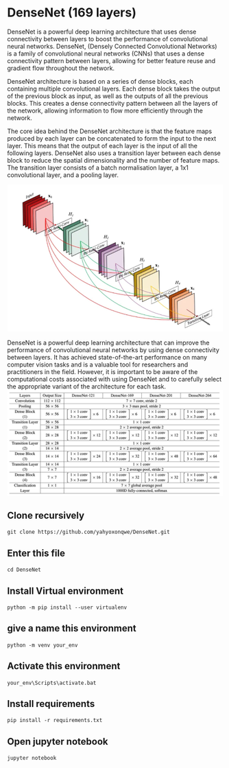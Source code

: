 # DenseNet (169 layers)
DenseNet is a powerful deep learning architecture that uses dense connectivity between layers to boost the performance of convolutional neural networks.
DenseNet, (Densely Connected Convolutional Networks) is a family of convolutional neural networks (CNNs) that uses a dense connectivity pattern between layers, allowing for better feature reuse and gradient flow throughout the network.

DenseNet architecture is based on a series of dense blocks, each containing multiple convolutional layers. Each dense block takes the output of the previous block as input, as well as the outputs of all the previous blocks. This creates a dense connectivity pattern between all the layers of the network, allowing information to flow more efficiently through the network.

The core idea behind the DenseNet architecture is that the feature maps produced by each layer can be concatenated to form the input to the next layer. This means that the output of each layer is the input of all the following layers. DenseNet also uses a transition layer between each dense block to reduce the spatial dimensionality and the number of feature maps. The transition layer consists of a batch normalisation layer, a 1x1 convolutional layer, and a pooling layer.

![image](images/densenet_architecture.png)

DenseNet is a powerful deep learning architecture that can improve the performance of convolutional neural networks by using dense connectivity between layers. It has achieved state-of-the-art performance on many computer vision tasks and is a valuable tool for researchers and practitioners in the field. However, it is important to be aware of the computational costs associated with using DenseNet and to carefully select the appropriate variant of the architecture for each task.
![image](images/densenet.png)


## Clone recursively
``` shell
git clone https://github.com/yahyoxonqwe/DenseNet.git
```
## Enter this file
``` shell
cd DenseNet
```
## Install Virtual environment
``` shell
python -m pip install --user virtualenv
```
## give a name this environment
``` shell
python -m venv your_env
```
## Activate this environment
``` shell
your_env\Scripts\activate.bat
```
## Install requirements
``` shell
pip install -r requirements.txt
```
## Open jupyter notebook
``` shell
jupyter notebook
```
